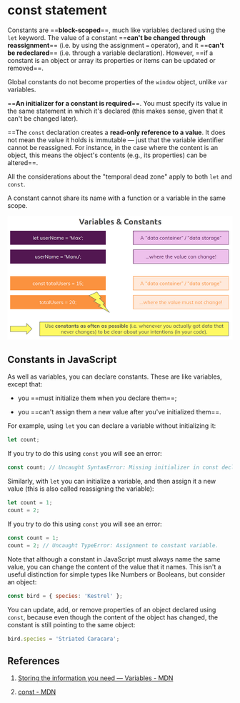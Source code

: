 # const statement

Constants are ==**block-scoped**==, much like variables declared using the `let` keyword. The value of a constant ==**can't be changed through reassignment**== (i.e. by using the assignment `=` operator), and it ==**can't be redeclared**== (i.e. through a variable declaration). However, ==if a constant is an object or array its properties or items can be updated or removed==.

Global constants do not become properties of the `window` object, unlike `var` variables.

==**An initializer for a constant is required**==. You must specify its value in the same statement in which it's declared (this makes sense, given that it can't be changed later).

==The `const` declaration creates a **read-only reference to a value**. It does not mean the value it holds is immutable — just that the variable identifier cannot be reassigned. For instance, in the case where the content is an object, this means the object's contents (e.g., its properties) can be altered==.

All the considerations about the "temporal dead zone" apply to both `let` and `const`.

A constant cannot share its name with a function or a variable in the same scope.

![const_vs_let](../../img/const_vs_let.jpg)

## Constants in JavaScript

As well as variables, you can declare constants. These are like variables, except that:

- you ==must initialize them when you declare them==;

- you ==can't assign them a new value after you've initialized them==.

For example, using `let` you can declare a variable without initializing it:

```js
let count;
```

If you try to do this using `const` you will see an error:

```js
const count; // Uncaught SyntaxError: Missing initializer in const declaration
```

Similarly, with `let` you can initialize a variable, and then assign it a new value (this is also called reassigning the variable):

```js
let count = 1;
count = 2;
```

If you try to do this using `const` you will see an error:

```js
const count = 1;
count = 2; // Uncaught TypeError: Assignment to constant variable.
```

Note that although a constant in JavaScript must always name the same value, you can change the content of the value that it names. This isn't a useful distinction for simple types like Numbers or Booleans, but consider an object:

```js
const bird = { species: 'Kestrel' };
```

You can update, add, or remove properties of an object declared using ```const```, because even though the content of the object has changed, the constant is still pointing to the same object:

```js
bird.species = 'Striated Caracara';
```

## References

1. [Storing the information you need — Variables - MDN](https://developer.mozilla.org/en-US/docs/Learn/JavaScript/First_steps/Variables)

2. [const - MDN](https://developer.mozilla.org/en-US/docs/Web/JavaScript/Reference/Statements/const)

   
